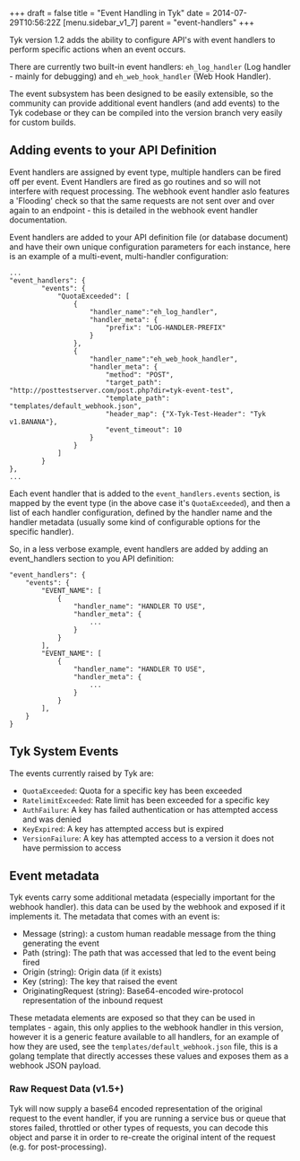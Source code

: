 +++
draft = false
title = "Event Handling in Tyk"
date = 2014-07-29T10:56:22Z
[menu.sidebar_v1_7]
    parent = "event-handlers"
+++

Tyk version 1.2 adds the ability to configure API's with event handlers to perform specific actions when an event occurs.

There are currently two built-in event handlers: `eh_log_handler` (Log handler - mainly for debugging) and `eh_web_hook_handler` (Web Hook Handler).

The event subsystem has been designed to be easily extensible, so the community can provide additional event handlers (and add events) to the Tyk codebase or they
can be compiled into the version branch very easily for custom builds.

## Adding events to your API Definition

Event handlers are assigned by event type, multiple handlers can be fired off per event. Event Handlers are fired as go routines and so will not interfere with 
request processing. The webhook event handler aslo features a 'Flooding' check so that the same requests are not sent over and over again to an endpoint - this is
detailed in the webhook event handler documentation.

Event handlers are added to your API definition file (or database document) and have their own unique configuration parameters for each instance,
here is an example of a multi-event, multi-handler configuration:

    ...
    "event_handlers": {
			"events": {
				"QuotaExceeded": [
					{
						"handler_name":"eh_log_handler",
						"handler_meta": {
							"prefix": "LOG-HANDLER-PREFIX"
						}
					},
					{
						"handler_name":"eh_web_hook_handler",
						"handler_meta": {
							"method": "POST",
							"target_path": "http://posttestserver.com/post.php?dir=tyk-event-test",
							"template_path": "templates/default_webhook.json",
							"header_map": {"X-Tyk-Test-Header": "Tyk v1.BANANA"},
							"event_timeout": 10
						}
					}
				]
			}
    },
    ...

Each event handler that is added to the `event_handlers.events` section, is mapped by the event type (in the above case it's `QuotaExceeded`), and then a list of
each handler configuration, defined by the handler name and the handler metadata (usually some kind of configurable options for the specific handler).

So, in a less verbose example, event handlers are added by adding an event_handlers section to you API definition:

    "event_handlers": {
        "events": {
            "EVENT_NAME": [
                {
                    "handler_name": "HANDLER TO USE",
                    "handler_meta": {
                        ...
                    }
                }
            ],
            "EVENT_NAME": [
                {
                    "handler_name": "HANDLER TO USE",
                    "handler_meta": {
                        ...
                    }
                }
            ],
        }
    }

## Tyk System Events

The events currently raised by Tyk are:

- `QuotaExceeded`: Quota for a specific key has been exceeded
- `RatelimitExceeded`: Rate limit has been exceeded for a specific key
- `AuthFailure`: A key has failed authentication or has attempted access and was denied
- `KeyExpired`: A key has attempted access but is expired
- `VersionFailure`: A key has attempted access to a version it does not have permission to access

## Event metadata

Tyk events carry some additional metadata (especially important for the webhook handler). this data can be used by the webhook and exposed if 
it implements it. The metadata that comes with an event is:

- Message (string): a custom human readable message from the thing generating the event
- Path (string): The path that was accessed that led to the event being fired
- Origin (string): Origin data (if it exists)
- Key (string): The key that raised the event
- OriginatingRequest (string): Base64-encoded wire-protocol representation of the inbound request 

These metadata elements are exposed so that they can be used in templates - again, this only applies to the webhook handler in this version, however it
is a generic feature available to all handlers, for an example of how they are used, see the `templates/default_webhook.json` file, this is a golang template
that directly accesses these values and exposes them as a webhook JSON payload.

### Raw Request Data (v1.5+)

Tyk will now supply a base64 encoded representation of the original request to the event handler, if you are running a service bus or queue that stores failed, throttled or
other types of requests, you can decode this object and parse it in order to re-create the original intent of the request (e.g. for post-processing).


